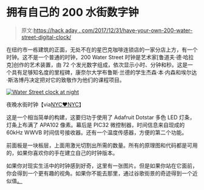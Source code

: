# 拥有自己的 200 水街数字钟

> 原文:[https://hack aday . com/2017/12/31/have-your-own-200-water-street-digital-clock/](https://hackaday.com/2017/12/31/have-your-own-200-water-street-digital-clock/)

在纽约市一栋建筑的正面，无处不在的星巴克咖啡连锁店的一家分店上方，有一个时钟。这不是一个普通的时钟，200 Water Street 时钟是艺术家[鲁道夫·德·哈拉克]创作的艺术装置，由 72 个发光数字组成，依次显示小时、分钟和秒。这是一个具有足够知名度的里程碑，康奈尔大学布鲁斯·兰德的学生杰森·本·内森和埃尔达·斯洛博丹决定把对它的致敬作为他们的课程项目。

[![Water Street clock at night](../Images/b138c28e3c6a02765b4dca4cb2e79c40.png)](http://nyclovesnyc.blogspot.com/2010/02/digital-clock-on-water-street.html) 

夜晚水街时钟【via[NYC♥NYC](http://nyclovesnyc.blogspot.com/2010/02/digital-clock-on-water-street.html)】

这是一个相当简单的构建，这要归功于使用了 Adafruit Dotstar 多色 LED 灯条，灯条上布满了 APA102 像素。幕后是 PIC32 微控制器，时间信息来自现成的 60kHz WWVB 时间信号接收器。还有一个温度传感器，方便的第二个功能。

前面板是一块板层，上面用激光切割出所需的数量。所有的原理图和代码都是可用的，如果你喜欢你的手在建立自己的时钟版本。

如果你对现实生活中的时钟感到好奇，这里有一张图片。但是如果你站在它面前，你会得到一个更有趣的视角。如果你不能去那里，通过谷歌街景的奇迹得到一个近似值[。](https://goo.gl/maps/XoLfydHjtJv)